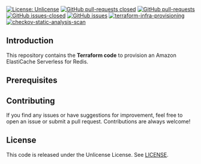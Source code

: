 [![License: Unlicense](https://img.shields.io/badge/license-Unlicense-white.svg)](https://choosealicense.com/licenses/unlicense/) [![GitHub pull-requests closed](https://img.shields.io/github/issues-pr-closed/kunduso/amazon-elasticache-serverless)](https://github.com/kunduso/amazon-elasticache-serverless/pulls?q=is%3Apr+is%3Aclosed) [![GitHub pull-requests](https://img.shields.io/github/issues-pr/kunduso/amazon-elasticache-serverless)](https://GitHub.com/kunduso/amazon-elasticache-serverless/pull/) 
[![GitHub issues-closed](https://img.shields.io/github/issues-closed/kunduso/amazon-elasticache-serverless)](https://github.com/kunduso/amazon-elasticache-serverless/issues?q=is%3Aissue+is%3Aclosed) [![GitHub issues](https://img.shields.io/github/issues/kunduso/amazon-elasticache-serverless)](https://GitHub.com/kunduso/amazon-elasticache-serverless/issues/) [![terraform-infra-provisioning](https://github.com/kunduso/amazon-elasticache-serverless/actions/workflows/terraform.yml/badge.svg?branch=main)](https://github.com/kunduso/amazon-elasticache-serverless/actions/workflows/terraform.yml) [![checkov-static-analysis-scan](https://github.com/kunduso/amazon-elasticache-serverless/actions/workflows/code-scan.yml/badge.svg?branch=main)](https://github.com/kunduso/amazon-elasticache-serverless/actions/workflows/code-scan.yml)

## Introduction
This repository contains the **Terraform code** to provision an Amazon ElastiCache Serverless for Redis. 

## Prerequisites

## Contributing

If you find any issues or have suggestions for improvement, feel free to open an issue or submit a pull request. Contributions are always welcome!

## License
This code is released under the Unlicense License. See [LICENSE](LICENSE).